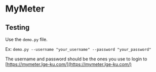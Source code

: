 # MyMeter

## Testing

Use the `demo.py` file.

Ex: `demo.py --username "your_username" --password "your_password"`

The username and password should be the ones you use to login to [https://mymeter.lge-ku.com/](https://mymeter.lge-ku.com/)
